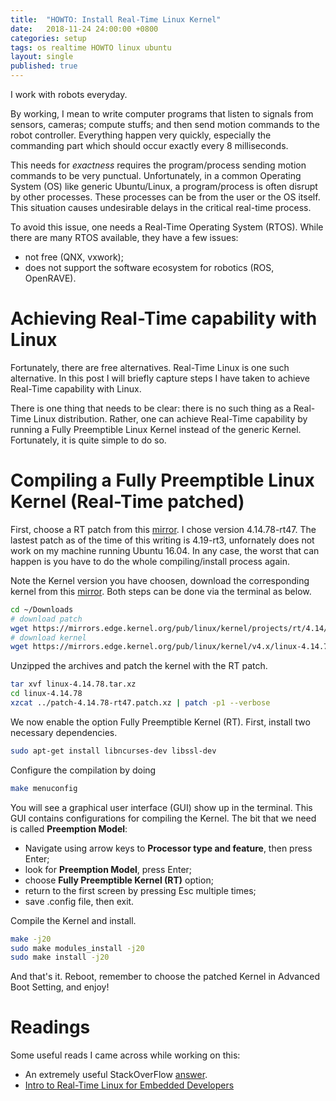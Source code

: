 ```yaml
---
title:  "HOWTO: Install Real-Time Linux Kernel"
date:   2018-11-24 24:00:00 +0800
categories: setup
tags: os realtime HOWTO linux ubuntu
layout: single
published: true
---
```


I work with robots everyday. 

By working, I mean to write computer programs that listen to signals
from sensors, cameras; compute stuffs; and then send motion commands
to the robot controller. Everything happen very quickly, especially
the commanding part which should occur exactly every 8 milliseconds.

This needs for *exactness* requires the program/process sending motion
commands to be very punctual. Unfortunately, in a common Operating
System (OS) like generic Ubuntu/Linux, a program/process is often
disrupt by other processes. These processes can be from the user or
the OS itself. This situation causes undesirable delays in the
critical real-time process.

To avoid this issue, one needs a Real-Time Operating System
(RTOS). While there are many RTOS available, they have a few issues:
- not free (QNX, vxwork);
- does not support the software ecosystem for robotics (ROS,
  OpenRAVE).

# Achieving Real-Time capability with Linux

Fortunately, there are free alternatives. Real-Time Linux is one such
alternative. In this post I will briefly capture steps I have taken to
achieve Real-Time capability with Linux.

There is one thing that needs to be clear: there is no such thing as a
Real-Time Linux distribution.  Rather, one can achieve Real-Time
capability by running a Fully Preemptible Linux Kernel instead of the
generic Kernel.  Fortunately, it is quite simple to do so.

# Compiling a Fully Preemptible Linux Kernel (Real-Time patched)

First, choose a RT patch from this
[mirror](https://mirrors.edge.kernel.org/pub/linux/kernel/projects/rt/). I
chose version 4.14.78-rt47. The lastest patch as of the time of this
writing is 4.19-rt3, unfornately does not work on my machine running
Ubuntu 16.04. In any case, the worst that can happen is you have to do
the whole compiling/install process again.

Note the Kernel version you have choosen, download the corresponding
kernel from this
[mirror](https://www.kernel.org/pub/linux/kernel/). Both steps can be
done via the terminal as below.
```bash
cd ~/Downloads
# download patch
wget https://mirrors.edge.kernel.org/pub/linux/kernel/projects/rt/4.14/patch-4.14.78-rt47.patch.xz
# download kernel
wget https://mirrors.edge.kernel.org/pub/linux/kernel/v4.x/linux-4.14.78.tar.xz
```

Unzipped the archives and patch the kernel with the RT patch.
```bash
tar xvf linux-4.14.78.tar.xz
cd linux-4.14.78
xzcat ../patch-4.14.78-rt47.patch.xz | patch -p1 --verbose
```

We now enable the option Fully Preemptible Kernel (RT). First,
install two necessary dependencies.
```bash
sudo apt-get install libncurses-dev libssl-dev
```
Configure the compilation by doing
``` bash
make menuconfig
```

You will see a graphical user interface (GUI) show up in the
terminal. This GUI contains configurations for compiling the
Kernel. The bit that we need is called **Preemption Model**:
- Navigate using arrow keys to **Processor type and feature**, then
  press Enter;
- look for **Preemption Model**, press Enter;
- choose **Fully Preemptible Kernel (RT)** option;
- return to the first screen by pressing Esc multiple times;
- save .config file, then exit.

Compile the Kernel and install.
```bash
make -j20
sudo make modules_install -j20
sudo make install -j20
```

And that's it. Reboot, remember to choose the patched Kernel in
Advanced Boot Setting, and enjoy!


# Readings

Some useful reads I came across while working on this:

- An extremely useful StackOverFlow
  [answer](https://stackoverflow.com/questions/51669724/install-rt-linux-patch-for-ubuntu).
- [Intro to Real-Time Linux for Embedded Developers](https://www.linuxfoundation.org/blog/2013/03/intro-to-real-time-linux-for-embedded-developers/)
